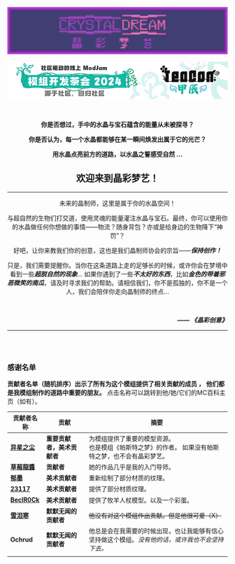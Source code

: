 <div align=center>

[![](src/main/resources/crystaldream_icon.png)](https://www.mcmod.cn/class/16266.html)

[![](img/Teacon2024.png)](https://link.mcmod.cn/target/teaconjiachen)

<br />

**你是否想过，手中的水晶与宝石蕴含的能量从未被探寻？**

**你是否认为，每一个水晶都能够在某一瞬间焕发出属于它的光芒？**

**用水晶点亮前方的道路，以水晶之誓感受自然 ...**



## 欢迎来到晶彩梦艺！

---

未来的晶制师，这里是属于你的水晶空间！

与超自然的生物们打交道，使用灵魂的能量灌注水晶与宝石。最终，你可以使用你的水晶做任何你想做的事情——物流？随身背包？亦或是给身边的生物降下“神罚”？

好吧，让你来教我们你的创意，这也是我们晶制师协会的宗旨——***保持创作！***

只是，我们需要提醒你。当你在这条道路上走的足够长的时候，或许你会在梦境中看到一些***超脱自然的现象***... 如果你遇到了一些***不太好的东西***，比如***金色的带着邪恶微笑的南瓜***，请及时寻求我们的帮助。请相信我们，你不是孤独的，你不是一个人，我们会陪伴你走向晶制师的终点...

</div>

<br />

***<div align=right> —— 《晶彩创意》 </div>***

---

<br /><br />

### 感谢名单

**贡献者名单（随机排序）出示了所有为这个模组提供了相关贡献的成员 ， 他们都是我模组制作的道路中重要的朋友。**
点击名称可以跳转到他/她/它们的MC百科主页（如有）。

| 贡献者名称                                                  | 贡献              | 摘要                                                      |
|--------------------------------------------------------|-----------------|---------------------------------------------------------|
| [**异星之尘**](https://www.mcmod.cn/author/26694.html)     | **重要贡献者，美术贡献者** | 为模组提供了重要的模型资源。<br />也是模组《帕斯特之梦》的作者。 如果没有帕斯特之梦，也不会有晶彩梦艺。 |
| [**草莓龍醬**](https://www.mcmod.cn/author/22408.html)     | **贡献者**         | 她的作品几乎是我的入门导师。                                          |
| [**郁墨**](https://www.mcmod.cn/author/23170.html)       | **美术贡献者**       | 重新绘制了部分材质的纹理。                                           |
| [**23117**](https://www.mcmod.cn/author/25811.html)    | **美术贡献者**       | 提供了部分材质纹理。                                              |
| [**BeclR0Ck**](https://www.mcmod.cn/author/26857.html) | **美术贡献者**       | 提供了牧羊人杖模型。以及一个彩蛋。                                       |
| [**雪泪寒**](https://www.mcmod.cn/author/29095.html)      | **默默无闻的贡献者**    | ~~他没有对这个模组作出贡献。但是他很可爱（X）~~                              |
| **Ochrud**                                             | **默默无闻的贡献者**    | 他总是会在我需要的时候出现，也让我能够有信心坚持做这个模组。*没有他的话，或许我也不会坚持下去。*       |
|                                                        |                 |                                                         |
